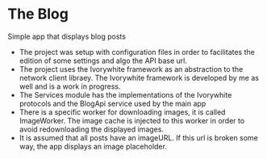 # The Blog

Simple app that displays blog posts

- The project was setup with configuration files in order to facilitates the edition of some settings and algo the API base url.
- The project uses the Ivorywhite framework as an abstraction to the network client libraey. The Ivorywhite framework is developed by me as well and is a work in progress.
- The Services module has the implementations of the Ivorywhite protocols and the BlogApi service used by the main app
- There is a specific worker for downloading images, it is called ImageWorker. The image cache is injected to this worker in order to avoid redownloading the displayed images.
- It is assumed that all posts have an imageURL. If this url is broken some way, the app displays an image placeholder.

